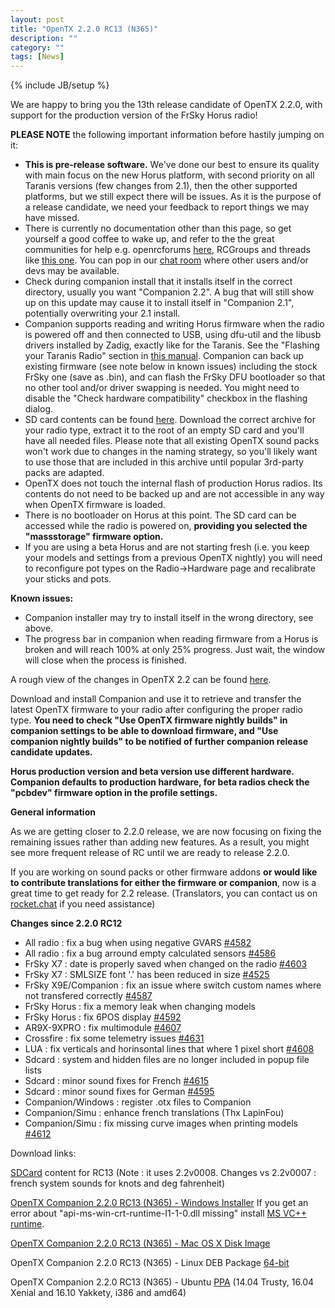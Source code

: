 ```yaml
---
layout: post
title: "OpenTX 2.2.0 RC13 (N365)"
description: ""
category: ""
tags: [News]
---
```

{% include JB/setup %}

We are happy to bring you the 13th release candidate of OpenTX 2.2.0, with support for the production version of the FrSky Horus radio!

**PLEASE NOTE** the following important information before hastily jumping on it:

- **This is pre-release software.** We've done our best to ensure its quality with main focus on the new Horus platform, with second priority on all Taranis versions (few changes from 2.1), then the other supported platforms, but we still expect there will be issues. As it is the purpose of a release candidate, we need your feedback to report things we may have missed.
- There is currently no documentation other than this page, so get yourself a good coffee to wake up, and refer to the the great communities for help e.g. openrcforums [here](http://openrcforums.com/forum/viewtopic.php?f=45&t=9158), RCGroups and threads like [this one](http://www.rcgroups.com/forums/showthread.php?t=2727927). You can pop in our [chat room](https://discord.gg/CZCwVx2) where other users and/or devs may be available.
- Check during companion install that it installs itself in the correct directory, usually you want "Companion 2.2". A bug that will still show up on this update may cause it to install itself in "Companion 2.1", potentially overwriting your 2.1 install.
- Companion supports reading and writing Horus firmware when the radio is powered off  and then connected to USB, using dfu-util and the libusb drivers installed by Zadig, exactly like for the Taranis. See the "Flashing your Taranis Radio" section in [this manual](https://opentx.gitbooks.io/opentx-taranis-manual/content/companion-introduction.html). Companion can back up existing firmware (see note below in known issues) including the stock FrSky one (save as .bin), and can flash the FrSky DFU bootloader so that no other tool and/or driver swapping is needed. You might need to disable the "Check hardware compatibility" checkbox in the flashing dialog.
- SD card contents can be found [here](http://downloads.open-tx.org/2.2/nightly/sdcard/). Download the correct archive for your radio type, extract it to the root of an empty SD card and you'll have all needed files. Please note that all existing OpenTX sound packs won't work due to changes in the naming strategy, so you'll likely want to use those that are included in this archive until popular 3rd-party packs are adapted.
- OpenTX does not touch the internal flash of production Horus radios. Its contents do not need to be backed up and are not accessible in any way when OpenTX firmware is loaded.
- There is no bootloader on Horus at this point. The SD card can be accessed while the radio is powered on, **providing you selected the "massstorage" firmware option.**
- If you are using a beta Horus and are not starting fresh (i.e. you keep your models and settings from a previous OpenTX nightly) you will need to reconfigure pot types on the Radio->Hardware page and recalibrate your sticks and pots.

**Known issues:**

- Companion installer may try to install itself in the wrong directory, see above.
- The progress bar in companion when reading firmware from a Horus is broken and will reach 100% at only 25% progress. Just wait, the window will close when the process is finished.

A rough view of the changes in OpenTX 2.2 can be found [here](https://github.com/opentx/opentx/issues?page=1&q=is%3Aissue+is%3Aclosed+milestone%3A%22OpenTX+2.2.0%22).

Download and install Companion and use it to retrieve and transfer the latest OpenTX firmware to your radio after configuring the proper radio type.
**You need to check "Use OpenTX firmware nightly builds" in companion settings to be able to download firmware, and "Use companion nightly builds" to be notified of further companion release candidate updates.**

**Horus production version and beta version use different hardware. Companion defaults to production hardware, for beta radios check the "pcbdev" firmware option in the profile settings.**

**General information**

As we are getting closer to 2.2.0 release, we are now focusing on fixing the remaining issues rather than adding new features. As a result, you might see more frequent release of RC until we are ready to release 2.2.0.

If you are working on sound packs or other firmware addons **or would like to contribute translations for either the firmware or companion**, now is a great time to get ready for 2.2 release. (Translators, you can contact us on [rocket.chat](https://opentx.rocket.chat/) if you need assistance)

**Changes since 2.2.0 RC12**
- All radio : fix a bug when using negative GVARS [#4582](https://github.com/opentx/opentx/issues/4582)
- All radio : fix a bug arround empty calculated sensors [#4586](https://github.com/opentx/opentx/issues/4586)
- FrSky X7 : date is properly saved when changed on the radio [#4603](https://github.com/opentx/opentx/issues/4603)
- FrSky X7 : SMLSIZE font '.' has been reduced in size [#4525](https://github.com/opentx/opentx/issues/4625)
- FrSky X9E/Companion : fix an issue where switch custom names where not transfered correctly [#4587](https://github.com/opentx/opentx/issues/4587)
- FrSky Horus : fix a memory leak when changing models
- FrSky Horus : fix 6POS display [#4592](https://github.com/opentx/opentx/issues/4592)
- AR9X-9XPRO : fix multimodule [#4607](https://github.com/opentx/opentx/pull/4607)
- Crossfire : fix some telemetry issues [#4631](https://github.com/opentx/opentx/issues/4631)
- LUA : fix verticals and horinsontal lines that where 1 pixel short [#4608](https://github.com/opentx/opentx/issues/4608)
- Sdcard : system and hidden files are no longer included in popup file lists
- Sdcard : minor sound fixes for French [#4615](https://github.com/opentx/opentx/issues/4615)
- Sdcard : minor sound fixes for German [#4595](https://github.com/opentx/opentx/issues/4595)
- Companion/Windows : register .otx files to Companion
- Companion/Simu : enhance french translations (Thx LapinFou)
- Companion/Simu : fix missing curve images when printing models [#4612](https://github.com/opentx/opentx/issues/4612)

Download links:

[SDCard](http://downloads.open-tx.org/2.2/nightly/sdcard/) content for RC13 (Note : it uses 2.2v0008. Changes vs 2.2v0007 : french system sounds for knots and deg fahrenheit)

[OpenTX Companion 2.2.0 RC13 (N365) - Windows Installer](http://downloads.open-tx.org/2.2/nightly/companion/windows/companion-windows-2.2.0N365.exe)
If you get an error about "api-ms-win-crt-runtime-I1-1-0.dll missing" install [MS VC++ runtime](https://support.microsoft.com/en-us/help/2999226/update-for-universal-c-runtime-in-windows).

[OpenTX Companion 2.2.0 RC13 (N365) - Mac OS X Disk Image](http://downloads.open-tx.org/2.2/nightly/companion/macosx/opentx-companion-2.2.0N365.dmg)

OpenTX Companion 2.2.0 RC13 (N365) - Linux DEB Package [64-bit](http://downloads.open-tx.org/2.2/nightly/companion/linux/companion22_2.2.0N365_amd64.deb)

OpenTX Companion 2.2.0 RC13 (N365) - Ubuntu [PPA](https://launchpad.net/~opentx-test/+archive/ubuntu/ppa) (14.04 Trusty, 16.04 Xenial and 16.10 Yakkety, i386 and amd64)
